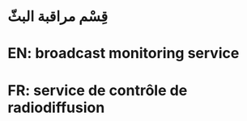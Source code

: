 # قِسْم مراقبة البثّ

# EN: broadcast monitoring service

# FR: service de contrôle de radiodiffusion
